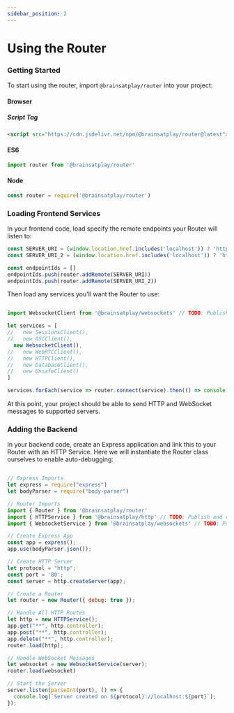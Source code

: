 ```yaml
---
sidebar_position: 2
---
```


# Using the Router

### Getting Started
To start using the router, import `@brainsatplay/router` into your project:

#### Browser
##### Script Tag
``` html
<script src="https://cdn.jsdelivr.net/npm/@brainsatplay/router@latest">
```

#### ES6
``` js
import router from '@brainsatplay/router'
```

#### Node
``` js
const router = require('@brainsatplay/router')
```

### Loading Frontend Services
In your frontend code, load specify the remote endpoints your Router will listen to:

```js
const SERVER_URI = (window.location.href.includes('localhost')) ? 'http://localhost:80' : 'http://localhost:80' // Replace with production server URI
const SERVER_URI_2 = (window.location.href.includes('localhost')) ? 'http://localhost:81' : 'http://localhost:81' // Replace with production server URI

const endpointIds = []
endpointIds.push(router.addRemote(SERVER_URI))
endpointIds.push(router.addRemote(SERVER_URI_2))
```

Then load any services you'll want the Router to use:

```js

import WebsocketClient from '@brainsatplay/websockets' // TODO: Publish and change name

let services = [
//   new SessionsClient(), 
//   new OSCClient(), 
  new WebsocketClient(), 
//   new WebRTCClient(), 
//   new HTTPClient(),
//   new DatabaseClient(),
//   new UnsafeClient()
]

services.forEach(service => router.connect(service).then(() => console.log('Service connected!', service)))
```

At this point, your project should be able to send HTTP and WebSocket messages to supported servers.

### Adding the Backend

In your backend code, create an Express application and link this to your Router with an HTTP Service. Here we will instantiate the Router class ourselves to enable auto-debugging:

```js

// Express Imports
let express = require("express")
let bodyParser = require("body-parser")

// Router Imports
import { Router } from '@brainsatplay/router'
import { HTTPService } from '@brainsatplay/http' // TODO: Publish and relink
import { WebsocketService } from '@brainsatplay/websockets' // TODO: Publish and relink

// Create Express App
const app = express();
app.use(bodyParser.json());

// Create HTTP Server
let protocol = "http";
const port = '80';
const server = http.createServer(app);

// Create a Router
let router = new Router({ debug: true });

// Handle All HTTP Routes
let http = new HTTPService();
app.get("**", http.controller);
app.post("**", http.controller);
app.delete("**", http.controller);
router.load(http);

// Handle WebSocket Messages
let websocket = new WebsocketService(server);
router.load(websocket)

// Start the Server
server.listen(parseInt(port), () => {
  console.log(`Server created on ${protocol}://localhost:${port}`);
});
```